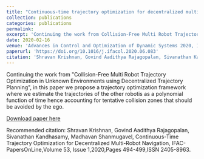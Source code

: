 ```yaml
---
title: "Continuous-time trajectory optimization for decentralized multi-robot navigation"
collection: publications
categories: publications
permalink: 
excerpt: 'Continuing the work from Collision-Free Multi Robot Trajectory Optimization in Unknown Environments using Decentralized Trajectory Planning, in this paper we propose a trajectory optimization framework where we estimate the trajectories of the other robotis as a polynomial function of time hence accounting for tentative collision zones that should be avoided by the ego while planning the trajectory.'
date: 2020-02-16
venue: 'Advances in Control and Optimization of Dynamic Systems 2020, IIT Madras, India'
paperurl: 'https://doi.org/10.1016/j.ifacol.2020.06.083'
citation: 'Shravan Krishnan, Govind Aadithya Rajagopalan, Sivanathan Kandhasamy, Madhavan Shanmugavel, "Continuous-Time Trajectory Optimization for Decentralized Multi-Robot Navigation", IFAC-PapersOnLine,Volume 53, Issue 1,2020,Pages 494-499,ISSN 2405-8963.'
---
```

Continuing the work from "Collision-Free Multi Robot Trajectory Optimization in Unknown Environments using Decentralized Trajectory Planning", in this paper we propose a trajectory optimization framework where we estimate the trajectories of the other robotis as a polynomial function of time hence accounting for tentative collision zones that should be avoided by the ego. 

[Download paper here](https://doi.org/10.1016/j.ifacol.2020.06.083)

Recommended citation: Shravan Krishnan, Govind Aadithya Rajagopalan, Sivanathan Kandhasamy, Madhavan Shanmugavel, Continuous-Time Trajectory Optimization for Decentralized Multi-Robot Navigation, IFAC-PapersOnLine,Volume 53, Issue 1,2020,Pages 494-499,ISSN 2405-8963.
